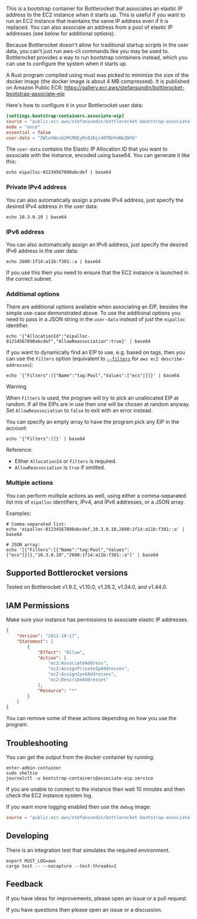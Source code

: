 This is a bootstrap container for Bottlerocket that associates an elastic IP address to the EC2 instance when it starts up. This is useful if you want to run an EC2 instance that maintains the same IP address even if it is replaced. You can also associate an address from a pool of elastic IP addresses (see below for additional options).

Because Bottlerocket doesn't allow for traditional startup scripts in the user data, you can't just run aws-cli commands like you may be used to. Bottlerocket provides a way to run bootstrap containers instead, which you can use to configure the system when it starts up.

A Rust program compiled using musl was picked to minimize the size of the docker image (the docker image is about 4 MB compressed). It is published on Amazon Public ECR: https://gallery.ecr.aws/stefansundin/bottlerocket-bootstrap-associate-eip

Here's how to configure it in your Bottlerocket user data:

```toml
[settings.bootstrap-containers.associate-eip]
source = "public.ecr.aws/stefansundin/bottlerocket-bootstrap-associate-eip:latest"
mode = "once"
essential = false
user-data = "ZWlwYWxsb2MtMDEyMzQ1Njc4OTBhYmNkZWYK"
```

The `user-data` contains the Elastic IP Allocation ID that you want to associate with the instance, encoded using base64. You can generate it like this:

```shell
echo eipalloc-01234567890abcdef | base64
```

### Private IPv4 address

You can also automatically assign a private IPv4 address, just specify the desired IPv4 address in the user data:

```shell
echo 10.3.0.10 | base64
```

### IPv6 address

You can also automatically assign an IPv6 address, just specify the desired IPv6 address in the user data:

```shell
echo 2600:1f14:a11b:f301::a | base64
```

If you use this then you need to ensure that the EC2 instance is launched in the correct subnet.

### Additional options

There are additional options available when associating an EIP, besides the simple use-case demonstrated above. To use the additional options you need to pass in a JSON string in the `user-data` instead of just the `eipalloc` identifier.

```shell
echo '{"AllocationId":"eipalloc-01234567890abcdef","AllowReassociation":true}' | base64
```

If you want to dynamically find an EIP to use, e.g. based on tags, then you can use the `Filters` option (equivalent to [`--filters`](https://awscli.amazonaws.com/v2/documentation/api/latest/reference/ec2/describe-addresses.html#options) for `aws ec2 describe-addresses`):

```shell
echo '{"Filters":[{"Name":"tag:Pool","Values":["ecs"]}]}' | base64
```

> [!WARNING]
> When `Filters` is used, the program will try to pick an unallocated EIP at random. If all the EIPs are in use then one will be chosen at random anyway. Set `AllowReassociation` to `false` to exit with an error instead.

You can specify an empty array to have the program pick any EIP in the account:

```shell
echo '{"Filters":[]}' | base64
```

Reference:

- Either `AllocationId` or `Filters` is required.
- `AllowReassociation` is `true` if omitted.

### Multiple actions

You can perform multiple actions as well, using either a comma-separated list mix of `eipalloc` identifiers, IPv4, and IPv6 addresses, or a JSON array.

Examples:

```shell
# Comma-separated list:
echo 'eipalloc-01234567890abcdef,10.3.0.10,2600:1f14:a11b:f301::a' | base64

# JSON array:
echo '[{"Filters":[{"Name":"tag:Pool","Values":["ecs"]}]},"10.3.0.10","2600:1f14:a11b:f301::a"]' | base64
```


## Supported Bottlerocket versions

Tested on Bottlerocket v1.9.2, v1.10.0, v1.26.2, v1.34.0, and v1.44.0.


## IAM Permissions

Make sure your instance has permissions to associate elastic IP addresses.

```json
{
    "Version": "2012-10-17",
    "Statement": [
        {
            "Effect": "Allow",
            "Action": [
                "ec2:AssociateAddress",
                "ec2:AssignPrivateIpAddresses",
                "ec2:AssignIpv6Addresses",
                "ec2:DescribeAddresses"
            ],
            "Resource": "*"
        }
    ]
}
```

You can remove some of these actions depending on how you use the program.


## Troubleshooting

You can get the output from the docker container by running:

```shell
enter-admin-container
sudo sheltie
journalctl -u bootstrap-containers@associate-eip.service
```

If you are unable to connect to the instance then wait 10 minutes and then check the EC2 instance system log.

If you want more logging enabled then use the `debug` image:

```toml
source = "public.ecr.aws/stefansundin/bottlerocket-bootstrap-associate-eip:debug"
```


## Developing

There is an integration test that simulates the required environment.

```shell
export RUST_LOG=aws
cargo test -- --nocapture --test-threads=1
```


## Feedback

If you have ideas for improvements, please open an issue or a pull request.

If you have questions then please open an issue or a discussion.
